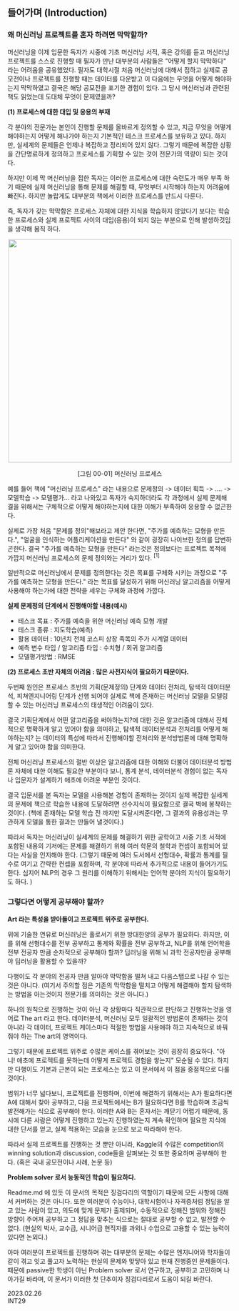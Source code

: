## 들어가며 (Introduction)
### 왜 머신러닝 프로젝트를 혼자 하려면 막막할까? 

머신러닝을 이제 입문한 독자가 시중에 기초 머신러닝 서적, 혹은 강의를 듣고 머신러닝 프로젝트를 스스로 진행할 때 필자가 만난 대부분의 사람들은  "어떻게 할지 막막하다" 라는 어려움을 공유했었다.  필자도 대학시절 처음 머신러닝에 대해서 접하고 실제로 공모전이나 프로젝트를 진행할 때는 데이터를 다운받고 이 다음에는 무엇을 어떻게 해야하는지 막막하였고 결국은 해당 공모전을 포기한 경험이 있다. 그 당시 머신러닝과 관련된 책도 읽었는데 도대체 무엇이 문제였을까?

**(1) 프로세스에 대한 대입 및 응용의 부재**

각 분야의 전문가는 본인이 진행할 문제를 올바르게 정의할 수 있고, 지금 무엇을 어떻게 해야하는지 어떻게 해나가야 하는지 기본적인 테스크 프로세스를 보유하고 있다. 하지만, 실세계의 문제들은 언제나 복잡하고 정리되어 있지 않다. 그렇기 때문에 복잡한 상황을 간단명료하게 정의하고 프로세스를 기획할 수 있는 것이 전문가의 역량이 되는 것이다.

하지만 이제 막 머신러닝을 접한 독자는 이러한 프로세스에 대한 숙련도가 매우 부족 하기 때문에 실제 머신러닝을 통해 문제를 해결할 때, 무엇부터 시작해야 하는지 어려움에 빠진다. 하지만 놀랍게도 대부분의 책에서 이러한 프로세스를 반드시 다룬다. 

즉, 독자가 갖는 막막함은 프로세스 자체에 대한 지식을 학습하지 않았다기 보다는 학습한 프로세스와 실제 프로젝트 사이의 대입(응용)이 되지 않는 부분으로 인해 발생하것임을 생각해 봄직 하다.

<div align="center">
	<img src="https://github.com/int29/PMLP-101/blob/main/chapter_00_introduction/00_들어가며_01.png?raw=true" width="500">
	<p>[그림 00-01] 머신러닝 프로세스</p>
</div>

예를 들어 책에 "머신러닝 프로세스" 라는 내용으로 문제정의 -> 데이터 획득 -> .... -> 모델학습 -> 모델평가... 라고 나와있고 독자가 숙지하더라도 각 과정에서 실제 문제해결을 위해서는 구체적으로 어떻게 해야하는지에 대한 이해가 부족하여 응용할 수 없곤한다. 

실제로 가장 처음 "문제를 정의"해보라고 제안 한다면, "주가를 예측하는 모형을 만든다.",  "얼굴을 인식하는 어플리케이션을 만든다" 와 같이 굉장히 나이브한 정의를 답변하곤한다. 결국 "주가를 예측하는 모형을 만든다" 라는것은 정의보다는 프로젝트 목적에 가깝지 머신러닝 프로세스의 문제 정의와는 거리가 있다. $^{[1]}$ 

일반적으로 머신러닝에서 문제를 정의한다는 것은 목표를 구체화 시키는 과정으로 "주가를 예측하는 모형을 만든다." 라는 목표를 달성하기 위해 머신러닝 알고리즘을 어떻게 사용해야 하는가에 대한 전략을 세우는 구체화 과정에 가깝다. 

**실제 문제정의 단계에서 진행해야할 내용(예시)**<br>
* 테스크 목표 : 주가를 예측을 위한 머신러닝 예측 모형 개발 <br>
* 테스크 종류 :  지도학습(예측) <br>
* 활용 데이터 : 10년치 전체 코스피 상장 족목의 주가 시계열 데이터 <br>
* 예측 변수 타입 / 알고리즘 타입 : 수치형 / 회귀 알고리즘 <br>
* 모델평가방법 : RMSE <br>


**(2) 프로세스 초반 자체의 어려움 : 많은 사전지식이 필요하기 때문이다.**

두번째 원인은 프로세스 초반의 기획(문제정의) 단계와 데이터 전처리, 탐색적 데이터분석, 피쳐엔지니어링 단계가 선행 되어야 실제로 책에 존재하는 머신러닝 모델을 모델링할 수 있는 머신러닝 프로세스의 태생적인 어려움이 있다. 

결국 기획단계에서 어떤 알고리즘을 써야하는지?에 대한 것은 알고리즘에 대해서 전체적으로 명확하게 알고 있어야 함을 의미하고, 탐색적 데이터분석과 전처리를 어떻게 해야하는지? 는 데이터의 특성에 따라서 진행해야할 전처리와 분석방법론에 대해 명확하게 알고 있어야 함을 의미한다. 
 
전체 머신러닝 프로세스의 절반 이상은 알고리즘에 대한 이해와 더불어 데이터분석 방법론 자체에 대한 이해도 필요한 부분이다 보니, 통계 분석, 데이터분석 경험이 없는 독자나 입문자가 설계하기 애초에 어려운 부분인 것이다.

결국 입문서를 본 독자는 모델을 사용해본 경험이 존재하는 것이지 실제 복잡한 실세계의 문제에 책으로 학습한 내용에 도달하려면 선수지식이 필요함으로 결국  벽에 봉착하는 것이다. (책에 존재하는 모델 학습 전 까지만 도달시켜준다면, 그 결과의 유용성과는 무관하게 모델을 통한 결과는 만들어 낼것이다.)

따라서 독자는 머신러닝이 실세계의 문제를 해결하기 위한 공학이고 시중 기초 서적에 포함된 내용의 기저에는 문제를 해결하기 위해 여러 학문의 철학과 컨셉이 포함되어 있다는 사실을 인지해야 한다.
(그렇기 때문에 여러 도서에서 선형대수, 확률과 통계를 필수로 여기고 간략한 컨셉을 포함하며, 각 분야에 따라서 추가적으로 내용이 들어가기도 한다. 심지어 NLP의 경우 그 원리를 이해하기 위해서는 언어학 분야의 지식이 필요하기도 하다. ) 

### 그렇다면 어떻게 공부해야 할까?

**Art 라는 특성을 받아들이고 프로젝트 위주로 공부한다.**

위에 기술한 연유로 머신러닝은 홀로서기 위한 방대한양의 공부가 필요하다. 하지만, 이를 위해 선형대수를 전부 공부하고 통계와 확률을 전부 공부하고, NLP를 위해 언어학을 전부 전공자 만큼 순차적으로 공부해야 할까? 딥러닝을 위해 뇌 과학 전공자만큼 공부해야 딥러닝을 활용할 수 있을까? 

다행이도 각 분야의 전공자 만큼 알아야 막막함을 떨쳐 내고 다음스탭으로 나갈 수 있는 것은 아니다. (여기서 주의할 점은 기존의 막막함을 떨치고 어떻게 해결해야 할지 탐색하는 방법을 아는것이지 전문가를 의미하는 것은 아니다.)

하나의 원칙으로 진행하는 것이 아닌 각 상황마다 직관적으로 판단하고 진행하는것을 영어로 The art 라고 한다. 데이터분석, 머신러닝 모두 일괄적인 방법론이 존재하는 것이 아니라 각 데이터, 프로젝트 케이스마다 적절한 방법을 사용애햐 하고 지속적으로 바꿔줘야 하는 The art의 영역이다. 

그렇기 때문에 프로젝트 위주로 수많은 케이스를 겪어보는 것이 굉장히 중요하다. "아니! 애초에 프로젝트를 못하는데 어떻게 프로젝트 경험을 쌓는지" 모순될 수 있다. 하지만 다행이도 기본과 근본이 되는 프로세스는 있고 이 문서에서 이 점을 중점적으로 다룰 것이다. 

범위가 너무 넓다보니, 프로젝트를 진행하며, 이번에 해결하기 위해서는 A가 필요하다면 A에 대해서 찾아 공부하고, 다음 프로젝트에서는 B가 필요하다면 B를 학습하며 조금씩 발전해가는 식으로 공부해야 한다. 이러한 A와 B는 혼자서는 깨닫기 어렵기 때문에, 동시에  다른 사람은 어떻게 진행하고 있는지 진행하였는지 계속 확인하며 필요한 지식에 대한 단서를 얻고, 실제 적용하는 모습을 눈으로 보고 따라해야 한다.  

따라서 실제 프로젝트를 진행하는 것 뿐만 아니라, Kaggle의 수많은 competition의 winning solution과 discussion, code들을 살펴보는 것 또한 중요하며 공부해야 한다. (혹은 국내 공모전이나 사례, 논문 등)

**Problem solver 로서 능동적인 학습이 필요하다.**

Readme.md 에 있듯 이 문서의 목적은 징검다리의 역할이기 때문에 모든 사항에 대해서 커버하는 것은 아니다.  또한 여러분이 수능이나, 대학시험이나 자격증처럼 정답을 알고 있는 사람이 있고, 의도에 맞게 문제가 출제되며, 수동적으로 정해진 범위와 정해진 방향이 주어져 공부하고 그 정답을 맞추는 식으로는 절대로 공부할 수 없고, 발전할 수 없다. 
(현실의 박사, 교수급, 시니어급 현직자를 과외나 수업으로 고용할 수 있는 능력이 있다면 논외다.)

아마 여러분이 프로젝트를 진행하며 겪는 대부분의 문제는 수많은 엔지니어와 학자들이 같이 겪고 잇고 풀고자 노력하는 현실의 문제와 맞닿아 있고 현재 진행중인 문제들이다. 때문에 passive한 학생이 아닌 Problem solver 로서 연구하고, 공부하고 고민하며 나아가길 바라며, 이 문서가 이러한 첫 단추이자 징검다리로서 도움이 되길 바란다.


 2023.02.26 <br>
 INT29 <br>


